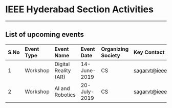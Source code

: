 # IEEE Hyderabad Section Activities

---

## List of upcoming events

| S.No                     | Event Type                     | Event Name                 | Event Date| Organizing Society         | Key Contact                    | Location                   | URL       |
|:-------------------------|:--------------------------------| :--------------------------- | :-------------------------|:--------------------------------| :--------------------------- | :----------------------------|:--------------------------- | 
| 1        | Workshop   | Digital Reality (AR)   | 14-June-2019   | CS | sagarvt@ieee.org | Anurag Group of Institutes | NA|
| 2        | Workshop   | AI and Robotics        | 20-July-2019   | CS | sagarvt@ieee.org | PS College of Engineering | NA|

